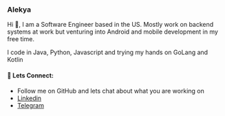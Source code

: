 ### Alekya

Hi 👋, I am a Software Engineer based in the US. Mostly work on backend systems at work but venturing into Android and mobile development in my free time.

I code in Java, Python, Javascript and trying my hands on GoLang and Kotlin

#### 🤝 Lets Connect:
- Follow me on GitHub and lets chat about what you are working on
- [Linkedin](https://www.linkedin.com/in/dataworld/)
- [Telegram](https://t.me/alekyad)

<!--
**aldat/aldat** is a ✨ _special_ ✨ repository because its `README.md` (this file) appears on your GitHub profile.

Here are some ideas to get you started:

- 🔭 I’m currently working on ...
- 🌱 I’m currently learning ...
- 👯 I’m looking to collaborate on ...
- 🤔 I’m looking for help with ...
- 💬 Ask me about ...
- 📫 How to reach me: ...
- 😄 Pronouns: ...
- ⚡ Fun fact: ...
-->

